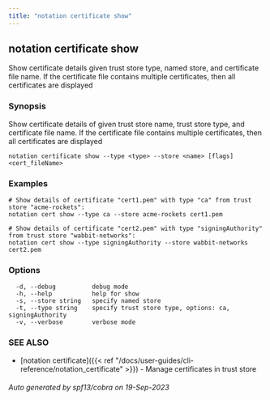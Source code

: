```yaml
---
title: "notation certificate show"
---
```


## notation certificate show

Show certificate details given trust store type, named store, and certificate file name. If the certificate file contains multiple certificates, then all certificates are displayed

### Synopsis

Show certificate details of given trust store name, trust store type, and certificate file name. If the certificate file contains multiple certificates, then all certificates are displayed

```
notation certificate show --type <type> --store <name> [flags] <cert_fileName>
```

### Examples

```
# Show details of certificate "cert1.pem" with type "ca" from trust store "acme-rockets":
notation cert show --type ca --store acme-rockets cert1.pem

# Show details of certificate "cert2.pem" with type "signingAuthority" from trust store "wabbit-networks":
notation cert show --type signingAuthority --store wabbit-networks cert2.pem
```

### Options

```
  -d, --debug          debug mode
  -h, --help           help for show
  -s, --store string   specify named store
  -t, --type string    specify trust store type, options: ca, signingAuthority
  -v, --verbose        verbose mode
```

### SEE ALSO

* [notation certificate]({{< ref "/docs/user-guides/cli-reference/notation_certificate" >}})	 - Manage certificates in trust store

###### Auto generated by spf13/cobra on 19-Sep-2023
